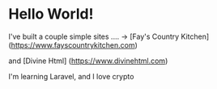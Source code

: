 # Hello World!

I've built a couple simple sites .... ->  [Fay's Country Kitchen] (https://www.fayscountrykitchen.com)

and [Divine Html] (https://www.divinehtml.com)


I'm learning Laravel, and I love crypto
